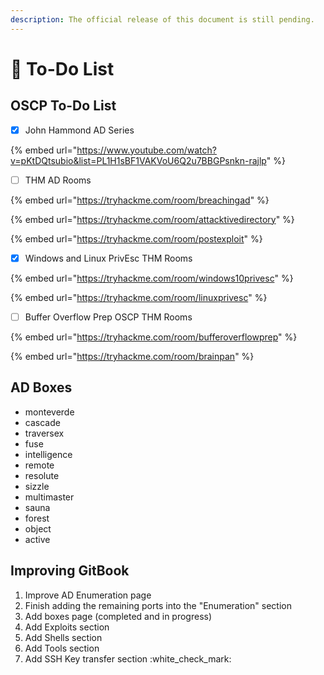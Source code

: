 ```yaml
---
description: The official release of this document is still pending.
---
```


# 📝 To-Do List

## OSCP To-Do List

* [x] John Hammond AD Series

{% embed url="https://www.youtube.com/watch?v=pKtDQtsubio&list=PL1H1sBF1VAKVoU6Q2u7BBGPsnkn-rajlp" %}

* [ ] THM AD Rooms

{% embed url="https://tryhackme.com/room/breachingad" %}

{% embed url="https://tryhackme.com/room/attacktivedirectory" %}

{% embed url="https://tryhackme.com/room/postexploit" %}

* [x] Windows and Linux PrivEsc THM Rooms

{% embed url="https://tryhackme.com/room/windows10privesc" %}

{% embed url="https://tryhackme.com/room/linuxprivesc" %}

* [ ] Buffer Overflow Prep OSCP THM Rooms

{% embed url="https://tryhackme.com/room/bufferoverflowprep" %}

{% embed url="https://tryhackme.com/room/brainpan" %}

## AD Boxes

* monteverde
* cascade
* traversex
* fuse
* intelligence
* remote
* resolute
* sizzle
* multimaster
* sauna
* forest
* object
* active

## Improving GitBook

1. Improve AD Enumeration page
2. Finish adding the remaining ports into the "Enumeration" section
3. Add boxes page (completed and in progress)
4. Add Exploits section
5. Add Shells section
6. Add Tools section
7. Add SSH Key transfer section :white\_check\_mark:

